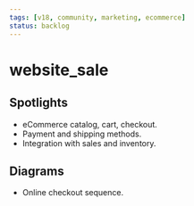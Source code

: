 ```yaml
---
tags: [v18, community, marketing, ecommerce]
status: backlog
---
```

# website_sale

## Spotlights
- eCommerce catalog, cart, checkout.
- Payment and shipping methods.
- Integration with sales and inventory.

## Diagrams
- Online checkout sequence.


